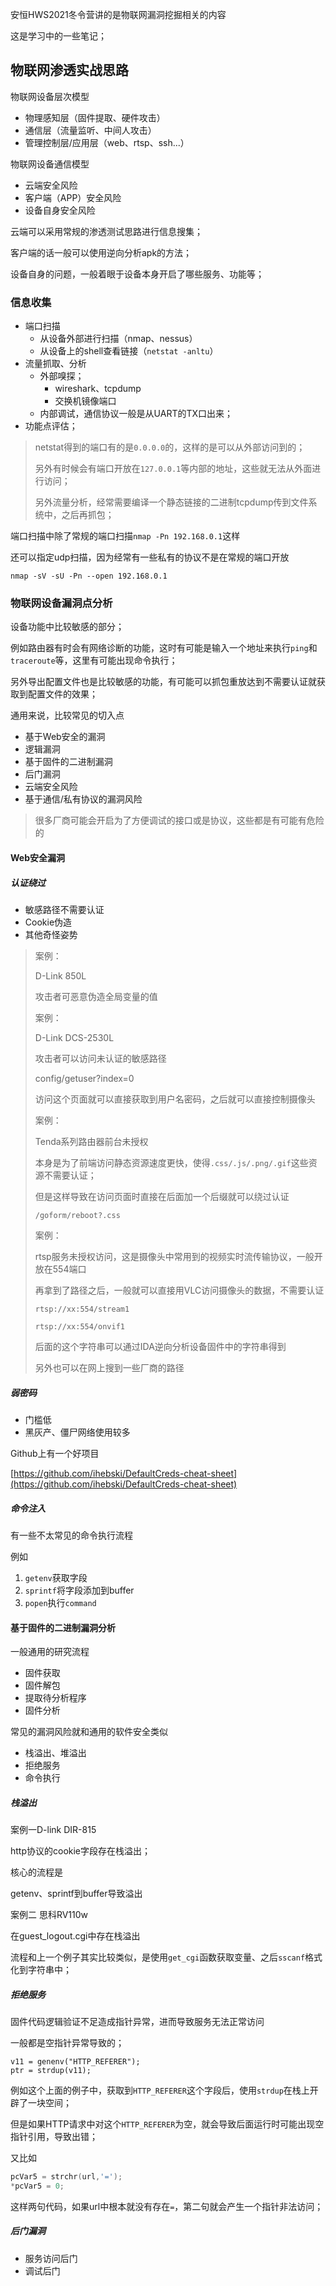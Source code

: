 安恒HWS2021冬令营讲的是物联网漏洞挖掘相关的内容

这是学习中的一些笔记；



## 物联网渗透实战思路

物联网设备层次模型

- 物理感知层（固件提取、硬件攻击）
- 通信层（流量监听、中间人攻击）
- 管理控制层/应用层（web、rtsp、ssh...）



物联网设备通信模型

- 云端安全风险
- 客户端（APP）安全风险
- 设备自身安全风险

云端可以采用常规的渗透测试思路进行信息搜集；

客户端的话一般可以使用逆向分析apk的方法；

设备自身的问题，一般着眼于设备本身开启了哪些服务、功能等；



### 信息收集

- 端口扫描
    - 从设备外部进行扫描（nmap、nessus）
    - 从设备上的shell查看链接（`netstat -anltu`）
- 流量抓取、分析
    - 外部嗅探；
        - wireshark、tcpdump
        - 交换机镜像端口
    - 内部调试，通信协议一般是从UART的TX口出来；
- 功能点评估；



> netstat得到的端口有的是`0.0.0.0`的，这样的是可以从外部访问到的；
>
> 另外有时候会有端口开放在`127.0.0.1`等内部的地址，这些就无法从外面进行访问；
>
> 另外流量分析，经常需要编译一个静态链接的二进制tcpdump传到文件系统中，之后再抓包；



端口扫描中除了常规的端口扫描`nmap -Pn 192.168.0.1`这样

还可以指定udp扫描，因为经常有一些私有的协议不是在常规的端口开放

`nmap -sV -sU -Pn --open 192.168.0.1`



### 物联网设备漏洞点分析

设备功能中比较敏感的部分；

例如路由器有时会有网络诊断的功能，这时有可能是输入一个地址来执行`ping`和`traceroute`等，这里有可能出现命令执行；

另外导出配置文件也是比较敏感的功能，有可能可以抓包重放达到不需要认证就获取到配置文件的效果；



通用来说，比较常见的切入点

- 基于Web安全的漏洞
- 逻辑漏洞
- 基于固件的二进制漏洞
- 后门漏洞
- 云端安全风险
- 基于通信/私有协议的漏洞风险

> 很多厂商可能会开启为了方便调试的接口或是协议，这些都是有可能有危险的



#### Web安全漏洞

##### 认证绕过

- 敏感路径不需要认证
- Cookie伪造
- 其他奇怪姿势

> 案例：
>
> D-Link 850L
>
> 攻击者可恶意伪造全局变量的值
>
> 
>
> 案例：
>
> D-Link DCS-2530L
>
> 攻击者可以访问未认证的敏感路径
>
> config/getuser?index=0
>
> 访问这个页面就可以直接获取到用户名密码，之后就可以直接控制摄像头
>
> 
>
> 案例：
>
> Tenda系列路由器前台未授权
>
> 本身是为了前端访问静态资源速度更快，使得`.css/.js/.png/.gif`这些资源不需要认证；
>
> 但是这样导致在访问页面时直接在后面加一个后缀就可以绕过认证
>
> `/goform/reboot?.css`
>
> 
>
> 案例：
>
> rtsp服务未授权访问，这是摄像头中常用到的视频实时流传输协议，一般开放在554端口
>
> 再拿到了路径之后，一般就可以直接用VLC访问摄像头的数据，不需要认证
>
> `rtsp://xx:554/stream1`
>
> `rtsp://xx:554/onvif1`
>
> 后面的这个字符串可以通过IDA逆向分析设备固件中的字符串得到
>
> 另外也可以在网上搜到一些厂商的路径



##### 弱密码

- 门槛低
- 黑灰产、僵尸网络使用较多

Github上有一个好项目

[https://github.com/ihebski/DefaultCreds-cheat-sheet](https://github.com/ihebski/DefaultCreds-cheat-sheet)



##### 命令注入

有一些不太常见的命令执行流程

例如

1. `getenv`获取字段
2. `sprintf`将字段添加到buffer
3. `popen`执行`command`



#### 基于固件的二进制漏洞分析

一般通用的研究流程

- 固件获取
- 固件解包
- 提取待分析程序
- 固件分析

常见的漏洞风险就和通用的软件安全类似

- 栈溢出、堆溢出
- 拒绝服务
- 命令执行



##### 栈溢出

案例一D-link DIR-815

http协议的cookie字段存在栈溢出；

核心的流程是

getenv、sprintf到buffer导致溢出



案例二 思科RV110w

在guest_logout.cgi中存在栈溢出

流程和上一个例子其实比较类似，是使用`get_cgi`函数获取变量、之后`sscanf`格式化到字符串中；



##### 拒绝服务

固件代码逻辑验证不足造成指针异常，进而导致服务无法正常访问

一般都是空指针异常导致的；

```
v11 = genenv("HTTP_REFERER");
ptr = strdup(v11);
```

例如这个上面的例子中，获取到`HTTP_REFERER`这个字段后，使用`strdup`在栈上开辟了一块空间；

但是如果HTTP请求中对这个`HTTP_REFERER`为空，就会导致后面运行时可能出现空指针引用，导致出错；



又比如

```C
pcVar5 = strchr(url,'=');
*pcVar5 = 0;
```

这样两句代码，如果url中根本就没有存在`=`，第二句就会产生一个指针非法访问；



##### 后门漏洞

- 服务访问后门
- 调试后门